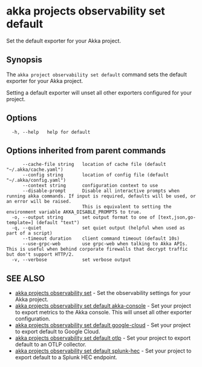 # akka projects observability set default

Set the default exporter for your Akka project.

## Synopsis

The `akka project observability set default` command sets the default exporter for your Akka project.

Setting a default exporter will unset all other exporters configured for your project.

## Options

```
  -h, --help   help for default
```

## Options inherited from parent commands

```
      --cache-file string   location of cache file (default "~/.akka/cache.yaml")
      --config string       location of config file (default "~/.akka/config.yaml")
      --context string      configuration context to use
      --disable-prompt      Disable all interactive prompts when running akka commands. If input is required, defaults will be used, or an error will be raised.
                            This is equivalent to setting the environment variable AKKA_DISABLE_PROMPTS to true.
  -o, --output string       set output format to one of [text,json,go-template=] (default "text")
  -q, --quiet               set quiet output (helpful when used as part of a script)
      --timeout duration    client command timeout (default 10s)
      --use-grpc-web        use grpc-web when talking to Akka APIs. This is useful when behind corporate firewalls that decrypt traffic but don't support HTTP/2.
  -v, --verbose             set verbose output
```

## SEE ALSO

* [akka projects observability set](akka_projects_observability_set.html)	 - Set the observability settings for your Akka project.
* [akka projects observability set default akka-console](akka_projects_observability_set_default_akka-console.html)	 - Set your project to export metrics to the Akka console.
This will unset all other exporter configuration.
* [akka projects observability set default google-cloud](akka_projects_observability_set_default_google-cloud.html)	 - Set your project to export default to Google Cloud.
* [akka projects observability set default otlp](akka_projects_observability_set_default_otlp.html)	 - Set your project to export default to an OTLP collector.
* [akka projects observability set default splunk-hec](akka_projects_observability_set_default_splunk-hec.html)	 - Set your project to export default to a Splunk HEC endpoint.
